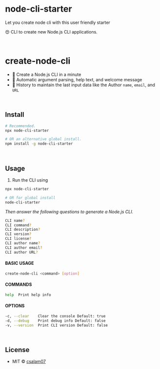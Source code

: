 # node-cli-starter
Let you create node cli with this user friendly starter


😍 CLI to create new Node.js CLI applications.

<br>

# create-node-cli

-  🔰 Create a Node.js CLI in a minute
-  🔰 Automatic argument parsing, help text, and welcome message
-  🔰 History to maintain the last input data like the Author `name`, `email`, and `URL`

<br>


## Install

```sh
# Recommended.
npx node-cli-starter

# OR an alternative global install.
npm install -g node-cli-starter
```

<br>


## Usage

1. Run the CLI using

```sh
npx node-cli-starter

# OR for global install
node-cli-starter

```

_Then answer the following questions to generate a Node.js CLI._

```sh
CLI name?
CLI command?
CLI description?
CLI version?
CLI license?
CLI author name?
CLI author email?
CLI author URL?
````

#### BASIC USAGE

```sh
create-node-cli <command> [option]
```

#### COMMANDS

```sh
help  Print help info
```

#### OPTIONS

```sh
-c, --clear    Clear the console Default: true
-d, --debug    Print debug info Default: false
-v, --version  Print CLI version Default: false
```

<br>


## License

- MIT © [csalam07](https://twitter.com/CSALam12/)

